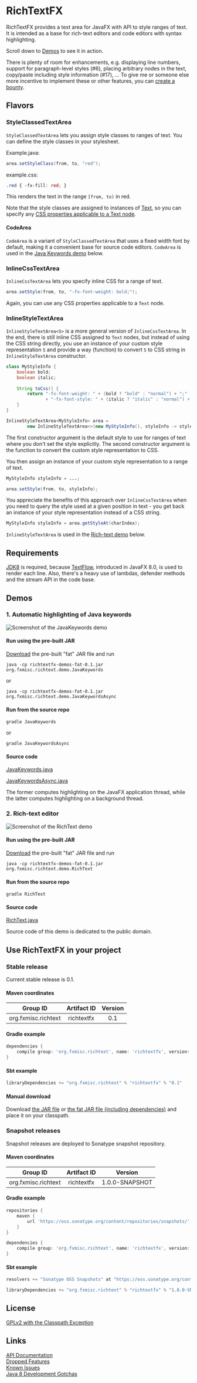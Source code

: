 RichTextFX
==========

RichTextFX provides a text area for JavaFX with API to style ranges of text. It is intended as a base for rich-text editors and code editors with syntax highlighting.

Scroll down to [Demos](#demos) to see it in action.

There is plenty of room for enhancements, e.g. displaying line numbers, support for paragraph-level styles (#6), placing arbitrary nodes in the text, copy/paste including style information (#17), ... To give me or someone else more incentive to implement these or other features, you can [create a bounty](https://www.bountysource.com/).


Flavors
-------

### StyleClassedTextArea

`StyleClassedTextArea` lets you assign style classes to ranges of text. You can define the style classes in your stylesheet.

Example.java:

```java
area.setStyleClass(from, to, "red");
```

example.css:

```css
.red { -fx-fill: red; }
```

This renders the text in the range `[from, to)` in red.

Note that the style classes are assigned to instances of [Text](http://download.java.net/jdk8/jfxdocs/javafx/scene/text/Text.html), so you can specify any [CSS properties applicable to a Text node](http://docs.oracle.com/javafx/2/api/javafx/scene/doc-files/cssref.html#text).

#### CodeArea

`CodeArea` is a variant of `StyleClassedTextArea` that uses a fixed width font by default, making it a convenient base for source code editors. `CodeArea` is used in the [Java Keywords demo](#1-automatic-highlighting-of-java-keywords) below.


### InlineCssTextArea

`InlineCssTextArea` lets you specify inline CSS for a range of text.

```java
area.setStyle(from, to, "-fx-font-weight: bold;");
```

Again, you can use any CSS properties applicable to a `Text` node.


### InlineStyleTextArea

`InlineStyleTextArea<S>` is a more general version of `InlineCssTextArea`. In the end, there is still inline CSS assigned to `Text` nodes, but instead of using the CSS string directly, you use an instance of your custom style representation `S` and provide a way (function) to convert `S` to CSS string in `InlineStyleTextArea` constructor.

```java
class MyStyleInfo {
    boolean bold;
    boolean italic;
    
    String toCss() {
        return "-fx-font-weight: " + (bold ? "bold" : "normal") + ";"
               + "-fx-font-style: " + (italic ? "italic" : "normal") + ";";
    }
}

InlineStyleTextArea<MyStyleInfo> area =
        new InlineStyleTextArea<>(new MyStyleInfo(), styleInfo -> styleInfo.toCss());
```

The first constructor argument is the default style to use for ranges of text where you don't set the style explicitly. The second constructor argument is the function to convert the custom style representation to CSS.

You then assign an instance of your custom style representation to a range of text.

```java
MyStyleInfo styleInfo = ...;

area.setStyle(from, to, styleInfo);
```

You appreciate the benefits of this approach over `InlineCssTextArea` when you need to query the style used at a given position in text - you get back an instance of your style representation instead of a CSS string.

```java
MyStyleInfo styleInfo = area.getStyleAt(charIndex);
```

`InlineStyleTextArea` is used in the [Rich-text demo](#2-rich-text-editor) below.


Requirements
------------

[JDK8](https://jdk8.java.net/download.html) is required, because [TextFlow](http://download.java.net/jdk8/jfxdocs/javafx/scene/text/TextFlow.html), introduced in JavaFX 8.0, is used to render each line. Also, there's a heavy use of lambdas, defender methods and the stream API in the code base.


Demos
-----

### 1. Automatic highlighting of Java keywords

![Screenshot of the JavaKeywords demo](https://googledrive.com/host/0B4a5AnNnZhkbYlVlbVprYnhPdVk/java-keywords.png)

#### Run using the pre-built JAR

[Download](https://github.com/TomasMikula/RichTextFX/releases/download/v0.1/richtextfx-demos-fat-0.1.jar) the pre-built "fat" JAR file and run

    java -cp richtextfx-demos-fat-0.1.jar org.fxmisc.richtext.demo.JavaKeywords

or

    java -cp richtextfx-demos-fat-0.1.jar org.fxmisc.richtext.demo.JavaKeywordsAsync

#### Run from the source repo

    gradle JavaKeywords

or

    gradle JavaKeywordsAsync

#### Source code

[JavaKeywords.java](https://github.com/TomasMikula/RichTextFX/blob/master/richtextfx-demos/src/main/java/org/fxmisc/richtext/demo/JavaKeywords.java)

[JavaKeywordsAsync.java](https://github.com/TomasMikula/RichTextFX/blob/master/richtextfx-demos/src/main/java/org/fxmisc/richtext/demo/JavaKeywordsAsync.java)

The former computes highlighting on the JavaFX application thread, while the latter computes highlighting on a background thread.


### 2. Rich-text editor

![Screenshot of the RichText demo](https://googledrive.com/host/0B4a5AnNnZhkbYlVlbVprYnhPdVk/rich-text.png)

#### Run using the pre-built JAR
[Download](https://github.com/TomasMikula/RichTextFX/releases/download/v0.1/richtextfx-demos-fat-0.1.jar) the pre-built "fat" JAR file and run

    java -cp richtextfx-demos-fat-0.1.jar org.fxmisc.richtext.demo.RichText

#### Run from the source repo

    gradle RichText

#### Source code

[RichText.java](https://github.com/TomasMikula/RichTextFX/blob/master/richtextfx-demos/src/main/java/org/fxmisc/richtext/demo/RichText.java)

Source code of this demo is dedicated to the public domain.


Use RichTextFX in your project
------------------------------

### Stable release

Current stable release is 0.1.

#### Maven coordinates

| Group ID            | Artifact ID | Version |
| :-----------------: | :---------: | :-----: |
| org.fxmisc.richtext | richtextfx  | 0.1     |

#### Gradle example

```groovy
dependencies {
    compile group: 'org.fxmisc.richtext', name: 'richtextfx', version: '0.1'
}
```

#### Sbt example

```scala
libraryDependencies += "org.fxmisc.richtext" % "richtextfx" % "0.1"
```

#### Manual download

Download [the JAR file](https://github.com/TomasMikula/RichTextFX/releases/download/v0.1/richtextfx-0.1.jar) or [the fat JAR file (including dependencies)](https://github.com/TomasMikula/RichTextFX/releases/download/v0.1/richtextfx-fat-0.1.jar) and place it on your classpath.


### Snapshot releases

Snapshot releases are deployed to Sonatype snapshot repository.

#### Maven coordinates

| Group ID            | Artifact ID | Version        |
| :-----------------: | :---------: | :------------: |
| org.fxmisc.richtext | richtextfx  | 1.0.0-SNAPSHOT |

#### Gradle example

```groovy
repositories {
    maven {
        url 'https://oss.sonatype.org/content/repositories/snapshots/' 
    }
}

dependencies {
    compile group: 'org.fxmisc.richtext', name: 'richtextfx', version: '1.0.0-SNAPSHOT'
}
```

#### Sbt example

```scala
resolvers += "Sonatype OSS Snapshots" at "https://oss.sonatype.org/content/repositories/snapshots"

libraryDependencies += "org.fxmisc.richtext" % "richtextfx" % "1.0.0-SNAPSHOT"
```


License
-------

[GPLv2 with the Classpath Exception](http://openjdk.java.net/legal/gplv2+ce.html)


Links
-----

[API Documentation](http://www.fxmisc.org/richtext/javadoc/org/fxmisc/richtext/package-summary.html)  
[Dropped Features](https://github.com/TomasMikula/RichTextFX/wiki/Dropped-Features)  
[Known Issues](https://github.com/TomasMikula/RichTextFX/wiki/Known-Issues)  
[Java 8 Development Gotchas](https://github.com/TomasMikula/RichTextFX/wiki/Java-8-Development-Gotchas)
